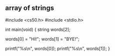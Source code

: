 ## array of strings


#include <cs50.h>
#include <stdio.h>

int main(void)
{
  string words[2];

  words[0] = "HI!";
  words[1] = "BYE!";

  printf("%s\n", words[0]);
  printf("%s\n", words[1]);
}

